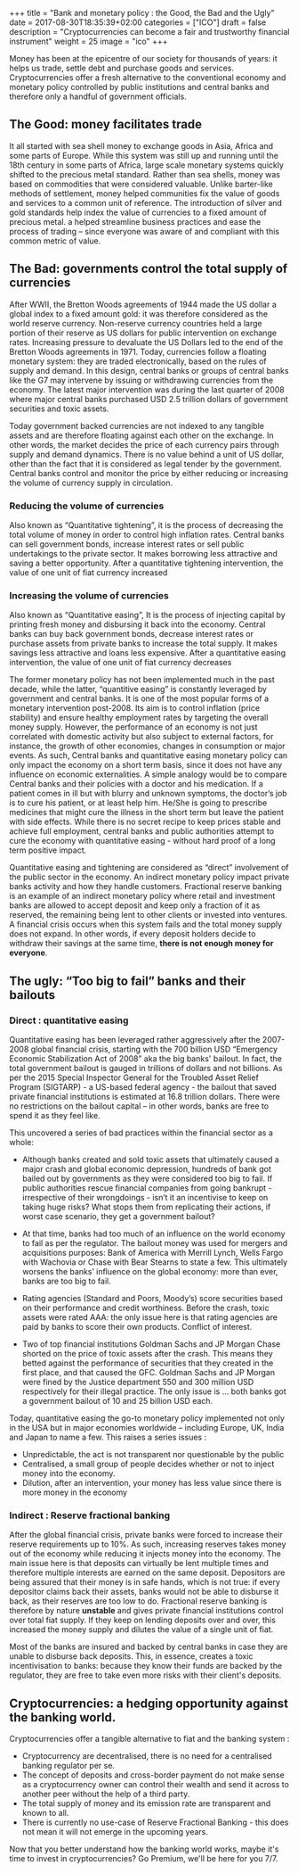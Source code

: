 +++
title = "Bank and monetary policy : the Good, the Bad and the Ugly"
date = 2017-08-30T18:35:39+02:00
categories = ["ICO"]
draft = false
description = "Cryptocurrencies can become a fair and trustworthy financial instrument"
weight = 25
image = "ico"
+++


Money has been at the epicentre of our society for thousands of years: it helps us trade, settle debt and purchase goods and services. Cryptocurrencies offer a fresh alternative to the conventional economy and monetary policy controlled by public institutions and central banks and therefore only a handful of government officials. 




## The Good: money facilitates trade

It all started with sea shell money to exchange goods in Asia, Africa and some parts of Europe. While this system was still up and running until the 18th century in some parts of Africa, large scale monetary systems quickly shifted to the precious metal standard. Rather than sea shells, money was based on commodities that were considered valuable.
Unlike barter-like methods of settlement, money helped communities fix the value of goods and services to a common unit of reference. The introduction of silver and gold standards help index the value of currencies to a fixed amount of precious metal.
 a  helped streamline business practices and ease the process of trading – since everyone was aware of and compliant with this common metric of value. 


## The Bad: governments control the total supply of currencies

After WWII, the Bretton Woods agreements of 1944 made the US dollar a global index to a fixed amount gold: it was therefore considered as the world reserve currency.
Non-reserve currency countries held a large portion of their reserve as US dollars for public intervention on exchange rates. Increasing pressure to devaluate the US Dollars led to the end of the Bretton Woods agreements in 1971. 
Today, currencies follow a floating monetary system: they are traded electronically, based on the rules of supply and demand. In this design, central banks or groups of central banks like the G7 may intervene by issuing or withdrawing currencies from the economy. 
The latest major intervention was during the last quarter of 2008 where major central banks purchased USD 2.5 trillion dollars of government securities and toxic assets. 

Today government backed currencies are not indexed to any tangible assets and are therefore floating against each other on the exchange. In other words, the market decides the price of each currency pairs through supply and demand dynamics. 
There is no value behind a unit of US dollar, other than the fact that it is considered as legal tender by the government.
Central banks control and monitor the price by either reducing or increasing the volume of currency supply in circulation.

### Reducing the volume of currencies

Also known as “Quantitative tightening”, it is the process of decreasing the total volume of money in order to control high inflation rates. 
Central banks can sell government bonds, increase interest rates or sell public undertakings to the private sector.
It makes borrowing less attractive and saving a better opportunity.
After a quantitative tightening intervention, the value of one unit of fiat currency increased

###    Increasing the volume of currencies

Also known as “Quantitative easing”, It is the process of injecting capital by printing fresh money and disbursing it back into the economy.
Central banks can buy back government bonds, decrease interest rates or purchase assets from private banks to increase the total supply.
It makes savings less attractive and loans less expensive.
After a quantitative easing intervention, the value of one unit of fiat currency decreases


The former monetary policy has not been implemented much in the past decade, while the latter, “quantitive easing” is constantly leveraged by government and central banks. 
It is one of the most popular forms of a monetary intervention post-2008.
Its aim is to control inflation (price stability) and ensure healthy employment rates by targeting the overall money supply. However, the performance of an economy is not just correlated with domestic activity but also subject to external factors, for instance, the growth of other economies, changes in consumption or major events. As such, Central banks and quantitative easing monetary policy can only impact the economy on a short term basis, since it does not have any influence on economic externalities. 
A simple analogy would be to compare Central banks and their policies with a doctor and his medication. If a patient comes in ill but with blurry and unknown symptoms, the doctor’s job is to cure his patient, or at least help him. He/She is going to prescribe medicines that might cure the illness in the short term but leave the patient with side effects.
While there is no secret recipe to keep prices stable and achieve full employment, central banks and public authorities attempt to cure the economy with quantitative easing - without hard proof of a long term positive impact.

Quantitative easing and tightening are considered as “direct” involvement of the public sector in the economy. An indirect monetary policy impact private banks activity and how they handle customers. Fractional reserve banking is an example of an indirect monetary policy where retail and investment banks are allowed to accept deposit and keep only a fraction of it as reserved, the remaining being lent to other clients or invested into ventures.  
A financial crisis occurs when this system fails and the total money supply does not expand. 
In other words, if every deposit holders decide to withdraw their savings at the same time, **there is not enough money for everyone**.



## The ugly: “Too big to fail” banks and their bailouts 


### Direct : quantitative easing

Quantitative easing has been leveraged rather aggressively after the 2007-2008 global financial crisis, starting with the 700 billion USD “Emergency Economic Stabilization Act of 2008” aka the big banks' bailout. 
In fact, the total government bailout is gauged in trillions of dollars and not billions. As per the 2015 Special Inspector General for the Troubled Asset Relief Program (SIGTARP) - a US-based federal agency - the bailout that saved private financial institutions is estimated at 16.8 trillion dollars. There were no restrictions on the bailout capital – in other words, banks are free to spend it as they feel like.

This uncovered a series of bad practices within the financial sector as a whole:

*  Although banks created and sold toxic assets that ultimately caused a major crash and global economic depression, hundreds of bank got bailed out by governments as they were considered too big to fail. If public authorities rescue financial companies from going bankrupt - irrespective of their wrongdoings - isn’t it an incentivise to keep on taking huge risks? What stops them from replicating their actions, if worst case scenario, they get a government bailout?

*   At that time, banks had too much of an influence on the world economy to fail as per the regulator. The bailout money was used for mergers and acquisitions purposes: Bank of America with Merrill Lynch, Wells Fargo with Wachovia or Chase with Bear Stearns to state a few. This ultimately worsens the banks’ influence on the global economy: more than ever, banks are too big to fail.

* Rating agencies (Standard and Poors, Moody’s) score securities based on their performance and credit worthiness. Before the crash, toxic assets were rated AAA: the only issue here is that rating agencies are paid by banks to score their own products. Conflict of interest.

* Two of top financial institutions Goldman Sachs and JP Morgan Chase shorted on the price of toxic assets after the crash. This means they betted against the performance of securities that they created in the first place, and that caused the GFC. Goldman Sachs and JP Morgan were fined by the Justice department 550 and 300 million USD respectively for their illegal practice. The only issue is … both banks got a government bailout of 10 and 25 billion USD each.


Today, quantitative easing the go-to monetary policy implemented not only in the USA but in major economies worldwide – including Europe, UK, India and Japan to name a few. This raises a series issues :

* Unpredictable, the act is not transparent nor questionable by the public 
* Centralised, a small group of people decides whether or not to inject money into the economy. 
* Dilution, after an intervention, your money has less value since there is more money in the economy


### Indirect : Reserve fractional banking

After the global financial crisis, private banks were forced to increase their reserve requirements up to 10%. As such, increasing reserves takes money out of the economy while reducing it injects money into the economy.
The main issue here is that deposits can virtually be lent multiple times and therefore multiple interests are earned on the same deposit. 
Depositors are being assured that their money is in safe hands, which is not true: if every depositor claims back their assets, banks would not be able to disburse it back, as their reserves are too low to do. Fractional reserve banking is therefore by nature **unstable** and gives private financial institutions control over total fiat supply. If they keep on lending deposits over and over, this increased the money supply and dilutes the value of a single unit of fiat.

Most of the banks are insured and backed by central banks in case they are unable to disburse back deposits. This, in essence, creates a toxic incentivisation to banks: because they know their funds are backed by the regulator, they are free to take even more risks with their client's deposits.


## Cryptocurrencies: a hedging opportunity against the banking world.

Cryptocurrencies offer a tangible alternative to fiat and the banking system :

* Cryptocurrency are decentralised, there is no need for a centralised banking regulator per se.
* The concept of deposits and cross-border payment do not make sense as a cryptocurrency owner can control their wealth and send it across to another peer without the help of a third party.
* The total supply of money and its emission rate are transparent and known to all.
* There is currently no use-case of Reserve Fractional Banking - this does not mean it will not emerge in the upcoming years.


Now that you better understand how the banking world works, maybe it's time to invest in cryptocurrencies? 
Go Premium, we'll be here for you 7/7.

